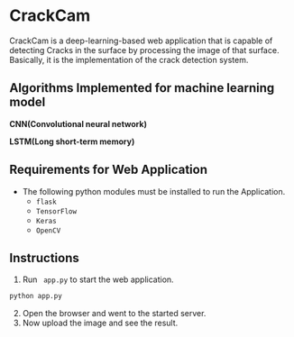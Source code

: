 # CrackCam

CrackCam is a deep-learning-based web application that is capable of detecting Cracks in the surface by processing the image of that surface. Basically, it is the implementation of the crack detection system.

## Algorithms Implemented for machine learning model

**CNN(Convolutional neural network)**

**LSTM(Long short-term memory)**

## Requirements for Web Application

- The following python modules must be installed to run the Application.
  - ```flask```
  - ```TensorFlow```
  - ```Keras```
  - ```OpenCV```


## Instructions
1. Run ``` app.py``` to start the web application.
 ```bash
 python app.py
 ```
2. Open the browser and went to the started server.
3. Now upload the image and see the result.
